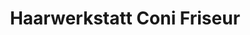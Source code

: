 ---
title: "Haarwerkstatt Coni Friseur"
url: /denkendorf/haarwerkstatt-coni-friseur/
shop: Friseur
---